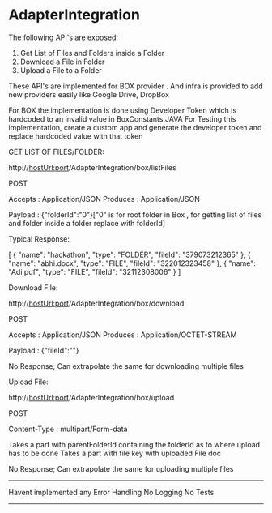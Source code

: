 # AdapterIntegration

The following API's are exposed:
  1. Get List of Files and Folders inside a Folder
  2. Download a File in Folder
  3. Upload a File to a Folder
  
 These API's are implemented for BOX provider . And infra is provided to add new providers easily like Google Drive, DropBox
 
 For BOX the implementation is done using Developer Token which is hardcoded to an invalid value in BoxConstants.JAVA
 For Testing this implementation, create a custom app and generate the developer token and replace hardcoded value with that token
 
 GET LIST OF FILES/FOLDER:

http://<hostUrl:port>/AdapterIntegration/box/listFiles

POST

Accepts : Application/JSON
Produces : Application/JSON

Payload : {"folderId":"0"}["0" is for root folder in Box , for getting list of files and folder inside a folder replace with folderId]

Typical Response:

[
    {
        "name": "hackathon",
        "type": "FOLDER",
        "fileId": "379073212365"
    },
    {
        "name": "abhi.docx",
        "type": "FILE",
        "fileId": "322012323458"
    },
    {
        "name": "Adi.pdf",
        "type": "FILE",
        "fileId": "32112308006"
    }
]

Download File:

http://<hostUrl:port>/AdapterIntegration/box/download

POST

Accepts : Application/JSON
Produces : Application/OCTET-STREAM

Payload : {"fileId":"<fileId to download>"}

No Response; Can extrapolate the same for downloading multiple files

Upload File:

http://<hostUrl:port>/AdapterIntegration/box/upload

POST

Content-Type : multipart/Form-data

Takes a part with parentFolderId containing the folderId as to where upload has to be done
Takes a part with file key with uploaded File doc

No Response; Can extrapolate the same for uploading multiple files


***********************************************************************************
Havent implemented any Error Handling
No Logging
No Tests
*********************************************************************************

